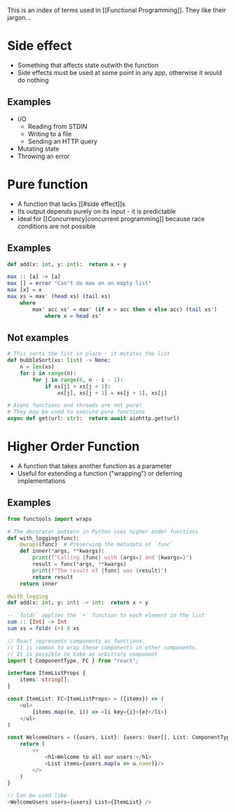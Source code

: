 This is an index of terms used in [[Functional Programming]]. They like their jargon...

# Side effect
- Something that affects state outwith the function
- Side effects must be used at some point in any app, otherwise it would do nothing

## Examples
- I/O
	- Reading from STDIN
	- Writing to a file
	- Sending an HTTP query
- Mutating state
- Throwing an error

# Pure function
- A function that lacks [[#side effect]]s
- Its output depends purely on its input - it is predictable
- Ideal for [[Concurrency|concurrent programming]] because race conditions are not possible

## Examples
```python
def add(x: int, y: int):  return x + y
```

```haskell
max :: [a] -> [a]
max [] = error "Can't do max on an empty list"
max [x] = x
max xs = max' (head xs) (tail xs)
	where
		max' acc xs' = max' (if x > acc then x else acc) (tail xs')
			where x = head xs'
```

## Not examples
```python
# This sorts the list in place - it mutates the list
def bubbleSort(xs: list) -> None:
	n = len(xs)
	for i in range(n):
		for j in range(0, n - i - 1):
			if xs[j] > xs[j + 1]:
				xs[j], xs[j + 1] = xs[j + 1], xs[j]

# Async functions and threads are not pure!
# They may be used to execute pure functions
async def get(url: str):  return await aiohttp.get(url)
```

# Higher Order Function
- A function that takes another function as a parameter
- Useful for extending a function ("wrapping") or deferring implementations

## Examples
```python
from functools import wraps

# The decorator pattern in Python uses higher order functions
def with_logging(func):
	@wraps(func)  # Preserving the metadata of `func`
	def inner(*args, **kwargs):
		print(f"Calling {func} with {args=} and {kwargs=}")
		result = func(*args, **kwargs)
		print(f"The result of {func} was {result}")
		return result
	return inner

@with_logging
def add(x: int, y: int) -> int:  return x + y
```

```haskell
-- `foldr` applies the `+` function to each element in the list
sum :: [Int] -> Int
sum xs = foldr (+) 0 xs
```

```typescript
// React represents components as functions.
// It is common to wrap these components in other components.
// It is possible to take an arbitrary component
import { ComponentType, FC } from "react";

interface ItemListProps {
	items: string[];
}

const ItemList: FC<ItemListProps> = ({items}) => (
	<ul>
		{items.map((e, i)) => <li key={i}>{e}</li>}
	</ul>
)

const WelcomeUsers = ({users, List}: {users: User[], List: ComponentType<ItemListProps>}) => {
	return (
		<>
			<h1>Welcome to all our users:</h1>
			<List items={users.map(u => u.name)}/>
		</>
	)
}

// Can be used like
<WelcomeUsers users={users} List={ItemList} />
```